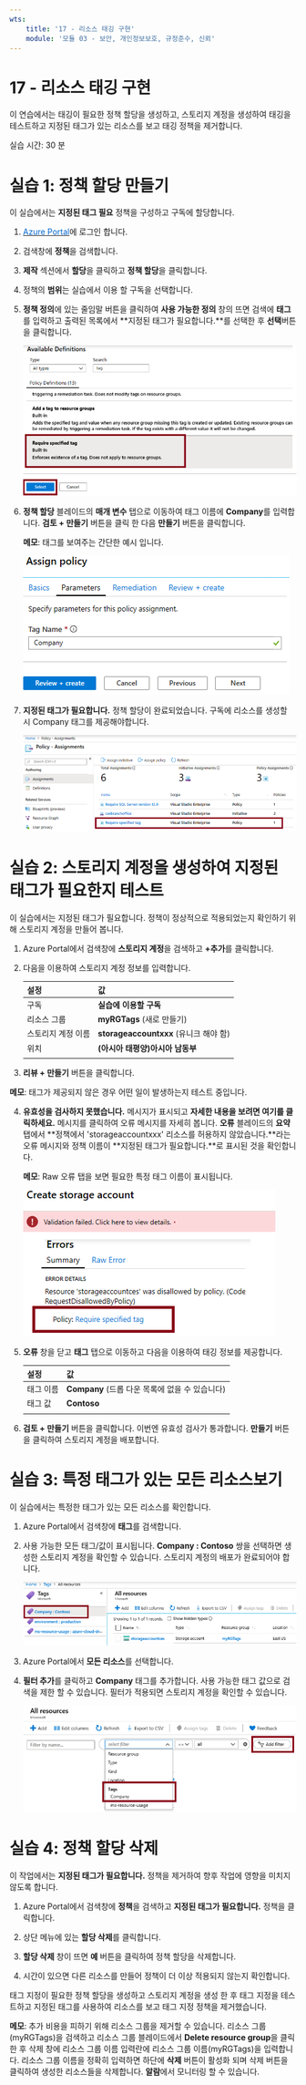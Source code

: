 ```yaml
---
wts:
    title: '17 - 리소스 태깅 구현'
    module: '모듈 03 - 보안, 개인정보보호, 규정준수, 신뢰'
---
```


# 17 - 리소스 태깅 구현

이 연습에서는 태깅이 필요한 정책 할당을 생성하고, 스토리지 계정을 생성하여 태깅을 테스트하고 지정된 태그가 있는 리소스를 보고 태깅 정책을 제거합니다.

실습 시간: 30 분

# 실습 1: 정책 할당 만들기

이 실습에서는 **지정된 태그 필요** 정책을 구성하고 구독에 할당합니다.

1. <a href="https://portal.azure.com" target="_blank"><span style="color: #0066cc;" color="#0066cc">Azure Portal</span></a>에 로그인 합니다.

2. 검색창에 **정책**을 검색합니다.

3. **제작** 섹션에서 **할당**을 클릭하고 **정책 할당**을 클릭합니다.

4. 정책의 **범위**는 실습에서 이용 할 구독을 선택합니다.

5. **정책 정의**에 있는 줄임말 버튼을 클릭하여 **사용 가능한 정의** 창의 뜨면 검색에 **태그**를 입력하고 출력된 목록에서 **지정된 태그가 필요합니다.**를 선택한 후 **선택**버튼을 클릭합니다.

   ![사용 가능한 정의 창에서 지정된 태그가 필요합니다. 가 강조 된 스크린 샷](../images/1701.png)

6. **정책 할당** 블레이드의 **매개 변수** 탭으로 이동하여 태그 이름에 **Company**를 입력합니다. **검토 + 만들기** 버튼을 클릭 한 다음 **만들기** 버튼을 클릭합니다.

    **메모**: 태그를 보여주는 간단한 예시 입니다.

    ![매개 변구의 태그 이름에 Company를 입력한 스크린 샷](../images/1702.png)

7. **지정된 태그가 필요합니다.** 정책 할당이 완료되었습니다. 구독에 리소스를 생성할 시 Company 태그를 제공해야합니다.

   ![정책 - 할당 블레이드에서 지정된 태그가 필요합니다. 정책 할당이 표시된 스크린 샷](../images/1703.png)

# 실습 2: 스토리지 계정을 생성하여 지정된 태그가 필요한지 테스트

이 실습에서는 지정된 태그가 필요합니다. 정책이 정상적으로 적용되었는지 확인하기 위해 스토리지 계정을 만들어 봅니다.

1. Azure Portal에서 검색창에 **스토리지 계정**을 검색하고 **+추가**를 클릭합니다.

2. 다음을 이용하여 스토리지 계정 정보를 입력합니다. 

    | 설정 | 값 | 
    | --- | --- |
    | 구독 | **실습에 이용할 구독**|
	| 리소스 그룹 | **myRGTags** (새로 만들기) |
    | 스토리지 계정 이름 | **storageaccountxxx** (유니크 해야 함) |
    | 위치 | **(아시아 태평양)아시아 남동부** |
    | | |

3. **리뷰 + 만들기** 버튼을 클릭합니다. 

**메모**: 태그가 제공되지 않은 경우 어떤 일이 발생하는지 테스트 중입니다.

4. **유효성을 검사하지 못했습니다.** 메시지가 표시되고 **자세한 내용을 보려면 여기를 클릭하세요.** 메시지를 클릭하여 오류 메시지를 자세히 봅니다. **오류** 블레이드의 **요약** 탭에서 **정책에서 'storageaccountxxx' 리소스를 허용하지 않았습니다.**라는 오류 메시지와 정책 이름이 **지정된 태그가 필요합니다.**로 표시된 것을 확인합니다.

    **메모**: Raw 오류 탭을 보면 필요한 특정 태그 이름이 표시됩니다.

    ![요약 탭에서 에러 메세지가 강조 된 스크린 샷](../images/1704.png)

5. **오류** 창을 닫고 **태그** 탭으로 이동하고 다음을 이용하여 태깅 정보를 제공합니다.

    | 설정 | 값 | 
    | --- | --- |
    | 태그 이름 | **Company** (드롭 다운 목록에 없을 수 있습니다) |
    | 태그 값 | **Contoso** |
    | | |

6. **검토 + 만들기** 버튼을 클릭합니다. 이번엔 유효성 검사가 통과합니다. **만들기** 버튼을 클릭하여 스토리지 계정을 배포합니다.

# 실습 3: 특정 태그가 있는 모든 리소스보기

이 실습에서는 특정한 태그가 있는 모든 리소스를 확인합니다.

1. Azure Portal에서 검색창에 **태그**를 검색합니다.

2. 사용 가능한 모든 태그/값이 표시됩니다. **Company : Contoso** 쌍을 선택하면 생성한 스토리지 계정을 확인할 수 있습니다. 스토리지 계정의 배포가 완료되어야 합니다.

   ![Company : Contoso 쌍을 선택했을 때 출력되는 목록 스크린 샷](../images/1705.png)

3. Azure Portal에서 **모든 리소스**를 선택합니다.

4. **필터 추가**를 클릭하고 **Company** 태그를 추가합니다. 사용 가능한 태그 값으로 검색을 제한 할 수 있습니다. 필터가 적용되면 스토리지 계정을 확인할 수 있습니다.

    ![필터 추가와 Company 태그가 강조된 스크린 샷](../images/1706.png)

# 실습 4: 정책 할당 삭제

이 작업에서는 **지정된 태그가 필요합니다.** 정책을 제거하여 향후 작업에 영향을 미치지 않도록 합니다.

1. Azure Portal에서 검색창에 **정책**을 검색하고 **지정된 태그가 필요합니다.** 정책을 클릭합니다.

2. 상단 메뉴에 있는 **할당 삭제**를 클릭합니다.

3. **할당 삭제** 창이 뜨면 **예** 버튼을 클릭하여 정책 할당을 삭제합니다.

4. 시간이 있으면 다른 리소스를 만들어 정책이 더 이상 적용되지 않는지 확인합니다.

태그 지정이 필요한 정책 할당을 생성하고 스토리지 계정을 생성 한 후 태그 지정을 테스트하고 지정된 태그를 사용하여 리소스를 보고 태그 지정 정책을 제거했습니다.

**메모**: 추가 비용을 피하기 위해 리소스 그룹을 제거할 수 있습니다. 리소스 그룹(myRGTags)을 검색하고 리소스 그룹 블레이드에서 **Delete resource group**을 클릭한 후 삭제 창에 리소스 그룹 이름 입력란에 리소스 그룹 이름(myRGTags)을 입력합니다. 리소스 그룹 이름을 정확히 입력하면 하단에 **삭제** 버튼이 활성화 되며 삭제 버튼을 클릭하여 생성한 리소스들을 삭제합니다. **알람**에서 모니터링 할 수 있습니다.
